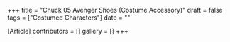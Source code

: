 +++
title = "Chuck 05 Avenger Shoes (Costume Accessory)"
draft = false
tags = ["Costumed Characters"]
date = ""

[Article]
contributors = []
gallery = []
+++